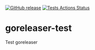 [![GitHub release](https://img.shields.io/github/release/cpliakas/goreleaser-test.svg)](https://github.com/cpliakas/goreleaser-test/releases/)
[![Tests Actions Status](https://github.com/cpliakas/goreleaser-test/workflows/Tests/badge.svg)](https://github.com/cpliakas/goreleaser-test/actions)

# goreleaser-test

Test goreleaser
